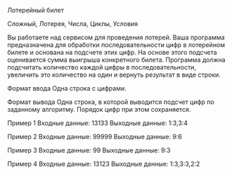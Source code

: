 Лотерейный билет

Сложный, Лотерея, Числа, Циклы, Условия

Вы работаете над сервисом для проведения лотерей. Ваша программа предназначена для обработки последовательности цифр в лотерейном билете и основана на подсчете этих цифр. На основе этого подсчета оценивается сумма выигрыша конкретного билета.
Программа должна подсчитать количество каждой цифры в последовательности, увеличить это количество на один и вернуть результат в виде строки.

Формат ввода
Одна строка с цифрами.

Формат вывода
Одна строка, в которой выводится подсчет цифр по заданному алгоритму. Порядок цифр при этом сохраняется.

Пример 1
Входные данные:
13133
Выходные данные:
1:3,3:4

Пример 2
Входные данные:
99999
Выходные данные:
9:6

Пример 3
Входные данные:
99
Выходные данные:
9:3

Пример 4
Входные данные:
13123
Выходные данные:
1:3,3:3,2:2